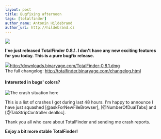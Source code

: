 ```yaml
---
layout: post
title: Bugfixing afternoon
tags: [totalfinder]
author_name: Antonin Hildebrand
author_uri: http://hildebrand.cz
---
```


<img src="{{site.url}}/shared/img/icons/totalfinder-64.png" class="intro-icon"/>

**I've just released TotalFinder 0.8.1. I don't have any new exciting features for you today. This is a pure bugfix release.**

<div class="blog-download">
    <a class="download-link" href="http://downloads.binaryage.com/TotalFinder-0.8.1.dmg"><img src="{{site.url}}/shared/img/small-download-button.png"/><span>http://downloads.binaryage.com/TotalFinder-0.8.1.dmg</span></a>
    <div class="download-note">The full changelog: <a href="http://totalfinder.binaryage.com/changelog.html">http://totalfinder.binaryage.com/changelog.html</a></div>
</div>

#### Interested in bugs' colors?

<img class="blog-image-full-border" src="{{site.url}}/images/totalfinder-bugs-in-08.png" title="The crash situation here">

This is a list of crashes I got during last 48 hours. I'm happy to announce I have just squashed [@askForNewFileBrowser], [@NumberOfDualTabs] and [@TabStripController dealloc].

Thank you all who care about TotalFinder and sending me crash reports. 

**Enjoy a bit more stable TotalFinder!**